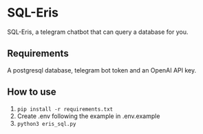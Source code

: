 # SQL-Eris
SQL-Eris, a telegram chatbot that can query a database for you.

## Requirements
A postgresql database, telegram bot token and an OpenAI API key.

## How to use
1. `pip install -r requirements.txt`
2. Create .env following the example in .env.example
3. `python3 eris_sql.py`